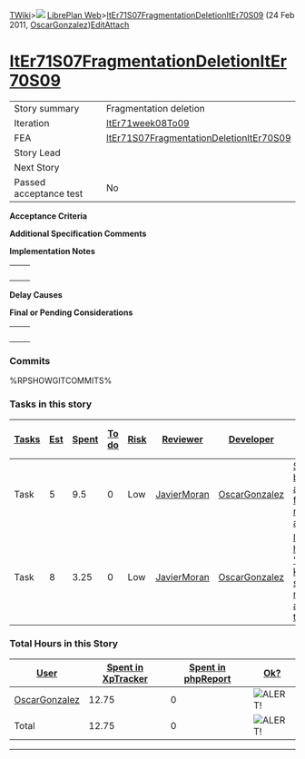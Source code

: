 [TWiki](Main_WebHome)&gt;![](/twiki/pub/TWiki/TWikiDocGraphics/web-bg-small.gif) [LibrePlan Web](LibrePlan_WebHome)&gt;[ItEr71S07FragmentationDeletionItEr70S09](LibrePlan_ItEr71S07FragmentationDeletionItEr70S09 "Topic revision: 2 (24 Feb 2011 - 17:16:59)") (24 Feb 2011, [OscarGonzalez](Main_OscarGonzalez))[Edit](LibrePlan_ItEr71S07FragmentationDeletionItEr70S09?t=1520343664 "Edit this topic text")[Attach](/twiki/bin/attach/LibrePlan/ItEr71S07FragmentationDeletionItEr70S09 "Attach an image or document to this topic")  

 [ItEr71S07FragmentationDeletionItEr70S09](LibrePlan_ItEr71S07FragmentationDeletionItEr70S09)
=============================================================================================

|                        |                                                                                              |
|------------------------|----------------------------------------------------------------------------------------------|
| Story summary          | Fragmentation deletion                                                                       |
| Iteration              | [ItEr71week08To09](LibrePlan_ItEr71week08To09)                                               |
| FEA                    | [ItEr71S07FragmentationDeletionItEr70S09](LibrePlan_ItEr71S07FragmentationDeletionItEr70S09) |
| Story Lead             |                                                                                              |
| Next Story             |                                                                                              |
| Passed acceptance test | No                                                                                           |

**Acceptance Criteria**

**Additional Specification Comments**

**Implementation Notes**

|     |     |
|-----|-----|
|     |     |

**Delay Causes**

**Final or Pending Considerations**

|     |     |
|-----|-----|
|     |     |

###  Commits

%RPSHOWGITCOMMITS%

###  Tasks in this story

| [Tasks](LibrePlan_ItEr71S07FragmentationDeletionItEr70S09?sortcol=0;table=2;up=0#sorted_table "Sort by this column") | [Est](LibrePlan_ItEr71S07FragmentationDeletionItEr70S09?sortcol=1;table=2;up=0#sorted_table "Sort by this column") | [Spent](LibrePlan_ItEr71S07FragmentationDeletionItEr70S09?sortcol=2;table=2;up=0#sorted_table "Sort by this column") | [To do](LibrePlan_ItEr71S07FragmentationDeletionItEr70S09?sortcol=3;table=2;up=0#sorted_table "Sort by this column") | [Risk](LibrePlan_ItEr71S07FragmentationDeletionItEr70S09?sortcol=4;table=2;up=0#sorted_table "Sort by this column") | [Reviewer](LibrePlan_ItEr71S07FragmentationDeletionItEr70S09?sortcol=5;table=2;up=0#sorted_table "Sort by this column") | [Developer](LibrePlan_ItEr71S07FragmentationDeletionItEr70S09?sortcol=6;table=2;up=0#sorted_table "Sort by this column") | [Task Name](LibrePlan_ItEr71S07FragmentationDeletionItEr70S09?sortcol=7;table=2;up=0#sorted_table "Sort by this column") | [Start Date](LibrePlan_ItEr71S07FragmentationDeletionItEr70S09?sortcol=8;table=2;up=0#sorted_table "Sort by this column") | [Est End Date](LibrePlan_ItEr71S07FragmentationDeletionItEr70S09?sortcol=9;table=2;up=0#sorted_table "Sort by this column") | [End Date](LibrePlan_ItEr71S07FragmentationDeletionItEr70S09?sortcol=10;table=2;up=0#sorted_table "Sort by this column") |
|----------------------------------------------------------------------------------------------------------------------|--------------------------------------------------------------------------------------------------------------------|----------------------------------------------------------------------------------------------------------------------|----------------------------------------------------------------------------------------------------------------------|---------------------------------------------------------------------------------------------------------------------|-------------------------------------------------------------------------------------------------------------------------|--------------------------------------------------------------------------------------------------------------------------|--------------------------------------------------------------------------------------------------------------------------|---------------------------------------------------------------------------------------------------------------------------|-----------------------------------------------------------------------------------------------------------------------------|--------------------------------------------------------------------------------------------------------------------------|
| Task                                                                                                                 | 5                                                                                                                  | 9.5                                                                                                                  | 0                                                                                                                    | Low                                                                                                                 | [JavierMoran](Main_JavierMoran)                                                                                         | [OscarGonzalez](Main_OscarGonzalez)                                                                                      | [Sharing block algorithm for resource allocation](LibrePlan_AnA07S04FragmentationDeletion#TasK1)                         |                                                                                                                           |                                                                                                                             |                                                                                                                          |
| Task                                                                                                                 | 8                                                                                                                  | 3.25                                                                                                                 | 0                                                                                                                    | Low                                                                                                                 | [JavierMoran](Main_JavierMoran)                                                                                         | [OscarGonzalez](Main_OscarGonzalez)                                                                                      | [Implement heuristic "trying to keep the same resources all the time"](LibrePlan_AnA07S04FragmentationDeletion#TasK2)    |                                                                                                                           |                                                                                                                             |                                                                                                                          |

###  Total Hours in this Story

| [User](LibrePlan_ItEr71S07FragmentationDeletionItEr70S09?sortcol=0;table=3;up=0#sorted_table "Sort by this column") | [Spent in XpTracker](LibrePlan_ItEr71S07FragmentationDeletionItEr70S09?sortcol=1;table=3;up=0#sorted_table "Sort by this column") | [Spent in phpReport](LibrePlan_ItEr71S07FragmentationDeletionItEr70S09?sortcol=2;table=3;up=0#sorted_table "Sort by this column") | [Ok?](LibrePlan_ItEr71S07FragmentationDeletionItEr70S09?sortcol=3;table=3;up=0#sorted_table "Sort by this column") |
|---------------------------------------------------------------------------------------------------------------------|-----------------------------------------------------------------------------------------------------------------------------------|-----------------------------------------------------------------------------------------------------------------------------------|--------------------------------------------------------------------------------------------------------------------|
| [OscarGonzalez](Main_OscarGonzalez)                                                                                 | 12.75                                                                                                                             | 0                                                                                                                                 | ![ALERT!](/twiki/pub/TWiki/TWikiDocGraphics/warning.gif "ALERT!")                                                  |
| Total                                                                                                               | 12.75                                                                                                                             | 0                                                                                                                                 | ![ALERT!](/twiki/pub/TWiki/TWikiDocGraphics/warning.gif "ALERT!")                                                  |

------------------------------------------------------------------------
